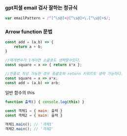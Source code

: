 
### gpt피셜 email 검사 잘하는 정규식
```js
var emailPattern = /^[^\s@]+@[^\s@]+\.[^\s@]+$/;
```

### Arrow function 문법
```js
const add = (a,b) => {
    return a + b;
}

//매개변수가 1개라면 소괄호도 생략할수있다.
const square = x => { return x*x };

//한줄로 작성 가능한 경우 중괄호와 return 키워드도 생략 가능하다.
const square = x => x*x;
const add = (a,b) => a+b;
```

일반 함수의 this
```js
function 출력() { console.log(this) }

const 객체1 = { main: 출력 }
const 객체2 = { main: 출력 }

객체1.main(); // '객체1'
객체2.main(); // '객체2'
```
